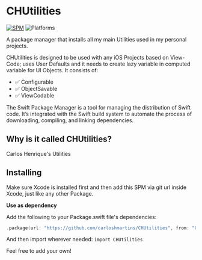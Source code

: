 # CHUtilities

[![SPM](https://img.shields.io/badge/spm-compatible-brightgreen.svg?style=for-the-badge)](https://swift.org/package-manager)
![Platforms](https://img.shields.io/badge/Platforms-iOS-blue.svg?style=for-the-badge)

A package manager that installs all my main Utilities used in my personal projects.

CHUtilities is designed to be used with any iOS Projects based on View-Code; uses User Defaults and it needs to create lazy variable in computed variable for UI Objects. It consists of:

- ✅ Configurable
- ✅ ObjectSavable
- ✅ ViewCodable

The Swift Package Manager is a tool for managing the distribution of Swift code. It’s integrated with the Swift build system to automate the process of downloading, compiling, and linking dependencies.

## Why is it called CHUtilities?
Carlos Henrique's Utilities

## Installing
Make sure Xcode is installed first and then add this SPM via git url inside Xcode, just like any other Package.

**Use as dependency**

Add the following to your Package.swift file's dependencies:

```swift
.package(url: "https://github.com/carloshmartins/CHUtilities", from: "0.3.0"),
```

And then import wherever needed: `import CHUtilities`

Feel free to add your own!
